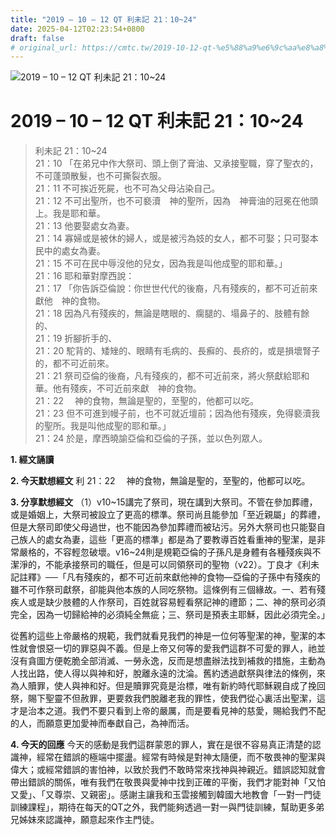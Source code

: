 ```yaml
---
title: "2019 – 10 – 12 QT 利未記 21：10~24"
date: 2025-04-12T02:23:54+0800
draft: false
# original_url: https://cmtc.tw/2019-10-12-qt-%e5%88%a9%e6%9c%aa%e8%a8%98-21%ef%bc%9a1024
---
```


![2019 – 10 – 12 QT 利未記 21：10\~24](/images/qt.jpg   "2019 – 10 – 12 QT 利未記 21：10\~24")

# 2019 – 10 – 12 QT 利未記 21：10\~24

> 利未記 21：10\~24  
> 21：10 「在弟兄中作大祭司、頭上倒了膏油、又承接聖職，穿了聖衣的，不可蓬頭散髮，也不可撕裂衣服。  
> 21：11 不可挨近死屍，也不可為父母沾染自己。  
> 21：12 不可出聖所，也不可褻瀆　神的聖所，因為　神膏油的冠冕在他頭上。我是耶和華。  
> 21：13 他要娶處女為妻。  
> 21：14 寡婦或是被休的婦人，或是被污為妓的女人，都不可娶；只可娶本民中的處女為妻。  
> 21：15 不可在民中辱沒他的兒女，因為我是叫他成聖的耶和華。」  
> 21：16 耶和華對摩西說：  
> 21：17 「你告訴亞倫說：你世世代代的後裔，凡有殘疾的，都不可近前來獻他　神的食物。  
> 21：18 因為凡有殘疾的，無論是瞎眼的、瘸腿的、塌鼻子的、肢體有餘的、  
> 21：19 折腳折手的、  
> 21：20 駝背的、矮矬的、眼睛有毛病的、長癬的、長疥的，或是損壞腎子的，都不可近前來。  
> 21：21 祭司亞倫的後裔，凡有殘疾的，都不可近前來，將火祭獻給耶和華。他有殘疾，不可近前來獻　神的食物。  
> 21：22 　神的食物，無論是聖的，至聖的，他都可以吃。  
> 21：23 但不可進到幔子前，也不可就近壇前；因為他有殘疾，免得褻瀆我的聖所。我是叫他成聖的耶和華。」  
> 21：24 於是，摩西曉諭亞倫和亞倫的子孫，並以色列眾人。

**1. 經文誦讀**

**2.  今天默想經文**
利 21：22 　神的食物，無論是聖的，至聖的，他都可以吃。

**3. 分享默想經文**
（1）v10\~15講完了祭司，現在講到大祭司。不管在參加葬禮，或是婚姻上，大祭司被設立了更高的標準。祭司尚且能參加「至近親屬」的葬禮，但是大祭司即使父母過世，也不能因為參加葬禮而被玷污。另外大祭司也只能娶自己族人的處女為妻，這些「更高的標準」都是為了要教導百姓看重神的聖潔，是非常嚴格的，不容輕忽破壞。v16\~24則是規範亞倫的子孫凡是身體有各種殘疾與不潔淨的，不能承接祭司的職任，但是可以同領祭司的聖物（v22）。丁良才《利未記註釋》──「凡有殘疾的，都不可近前來獻他神的食物—亞倫的子孫中有殘疾的雖不可作祭司獻祭，卻能與他本族的人同吃祭物。這條例有三個緣故。一、若有殘疾人或是缺少肢體的人作祭司，百姓就容易輕看祭記神的禮節；二、神的祭司必須完全，因為一切歸給神的必須純全無疵；三、祭司是預表主耶穌，因此必須完全。」

從舊約這些上帝嚴格的規範，我們就看見我們的神是一位何等聖潔的神，聖潔的本性就會恨惡一切的罪惡與不義。但是上帝又何等的愛我們這群不可愛的罪人，祂並沒有貪圖方便乾脆全部消滅、一勞永逸，反而是想盡辦法找到補救的措施，主動為人找出路，使人得以與神和好，脫離永遠的沈淪。舊約透過獻祭與律法的條例，來為人贖罪，使人與神和好。但是贖罪究竟是治標，唯有新約時代耶穌親自成了挽回祭，賜下聖靈不但赦罪，更要救我們脫離老我的罪性，使我們從心裏活出聖潔，這才是治本之道。我們不要只看到上帝的嚴厲，而是要看見神的慈愛，賜給我們不配的人，而願意更加愛神而奉獻自己，為神而活。

**4. 今天的回應**
今天的感動是我們這群蒙恩的罪人，實在是很不容易真正清楚的認識神，經常在錯誤的極端中擺盪。經常有時候是對神太隨便，而不敬畏神的聖潔與偉大；或經常錯誤的害怕神，以致於我們不敢時常來找神與神親近。錯誤認知就會帶出錯誤的關係，唯有我們在敬畏與愛神中找到正確的平衡，我們才能對神「又怕又愛」、「又尊崇、又親密」。感謝主讓我和玉雲接觸到韓國大地教會「一對一門徒訓練課程」，期待在每天的QT之外，我們能夠透過一對一與門徒訓練，幫助更多弟兄姊妹來認識神，願意起來作主門徒。

